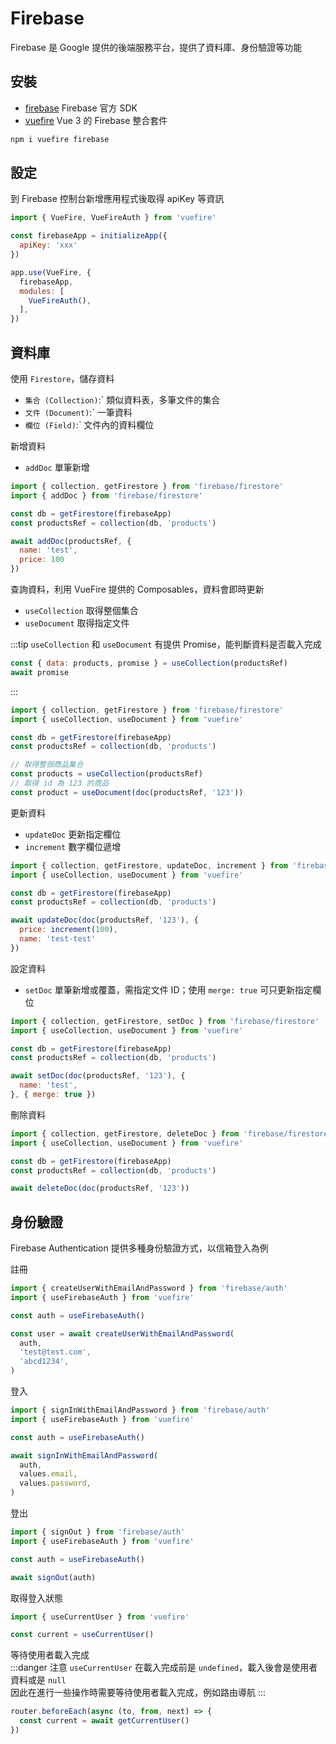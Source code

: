 # Firebase
Firebase 是 Google 提供的後端服務平台，提供了資料庫、身份驗證等功能

## 安裝
- [firebase](https://www.npmjs.com/package/firebase) Firebase 官方 SDK
- [vuefire](https://vuefire.vuejs.org/) Vue 3 的 Firebase 整合套件
```bash
npm i vuefire firebase
```

## 設定
到 Firebase 控制台新增應用程式後取得 apiKey 等資訊
```js
import { VueFire, VueFireAuth } from 'vuefire'

const firebaseApp = initializeApp({
  apiKey: 'xxx'
})

app.use(VueFire, {
  firebaseApp,
  modules: [
    VueFireAuth(),
  ],
})
```

## 資料庫
使用 `Firestore`，儲存資料
- `集合 (Collection)`:` 類似資料表，多筆文件的集合
- `文件 (Document)`:` 一筆資料
- `欄位 (Field)`:` 文件內的資料欄位

新增資料
- `addDoc` 單筆新增
```js
import { collection, getFirestore } from 'firebase/firestore'
import { addDoc } from 'firebase/firestore'

const db = getFirestore(firebaseApp)
const productsRef = collection(db, 'products')

await addDoc(productsRef, {
  name: 'test',
  price: 100
})
```

查詢資料，利用 VueFire 提供的 Composables，資料會即時更新
- `useCollection` 取得整個集合
- `useDocument` 取得指定文件

:::tip
`useCollection` 和 `useDocument` 有提供 Promise，能判斷資料是否載入完成
```js
const { data: products, promise } = useCollection(productsRef)
await promise
```
:::


```js
import { collection, getFirestore } from 'firebase/firestore'
import { useCollection, useDocument } from 'vuefire'

const db = getFirestore(firebaseApp)
const productsRef = collection(db, 'products')

// 取得整個商品集合
const products = useCollection(productsRef)
// 取得 id 為 123 的商品
const product = useDocument(doc(productsRef, '123'))
```

更新資料
- `updateDoc` 更新指定欄位
- `increment` 數字欄位遞增
```js
import { collection, getFirestore, updateDoc, increment } from 'firebase/firestore'
import { useCollection, useDocument } from 'vuefire'

const db = getFirestore(firebaseApp)
const productsRef = collection(db, 'products')

await updateDoc(doc(productsRef, '123'), {
  price: increment(100),
  name: 'test-test'
})
```

設定資料
- `setDoc` 單筆新增或覆蓋，需指定文件 ID；使用 `merge: true` 可只更新指定欄位
```js
import { collection, getFirestore, setDoc } from 'firebase/firestore'
import { useCollection, useDocument } from 'vuefire'

const db = getFirestore(firebaseApp)
const productsRef = collection(db, 'products')

await setDoc(doc(productsRef, '123'), {
  name: 'test',
}, { merge: true })
```

刪除資料
```js
import { collection, getFirestore, deleteDoc } from 'firebase/firestore'
import { useCollection, useDocument } from 'vuefire'

const db = getFirestore(firebaseApp)
const productsRef = collection(db, 'products')

await deleteDoc(doc(productsRef, '123'))
```

## 身份驗證
Firebase Authentication 提供多種身份驗證方式，以信箱登入為例

註冊
```js
import { createUserWithEmailAndPassword } from 'firebase/auth'
import { useFirebaseAuth } from 'vuefire'

const auth = useFirebaseAuth()

const user = await createUserWithEmailAndPassword(
  auth,
  'test@test.com',
  'abcd1234',
)
```

登入
```js
import { signInWithEmailAndPassword } from 'firebase/auth'
import { useFirebaseAuth } from 'vuefire'

const auth = useFirebaseAuth()

await signInWithEmailAndPassword(
  auth,
  values.email,
  values.password,
)
```

登出
```js
import { signOut } from 'firebase/auth'
import { useFirebaseAuth } from 'vuefire'

const auth = useFirebaseAuth()

await signOut(auth)
```

取得登入狀態
```js
import { useCurrentUser } from 'vuefire'

const current = useCurrentUser()
```

等待使用者載入完成  
:::danger 注意
`useCurrentUser` 在載入完成前是 `undefined`，載入後會是使用者資料或是 `null`  
因此在進行一些操作時需要等待使用者載入完成，例如路由導航
:::
```js
router.beforeEach(async (to, from, next) => {
  const current = await getCurrentUser()
})
```
